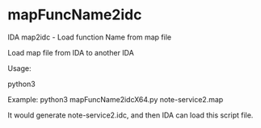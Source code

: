 # mapFuncName2idc
IDA map2idc - Load function Name from map file

Load map file from IDA to another IDA


Usage:

python3 <scriptName> <map file>

Example: python3 mapFuncName2idcX64.py note-service2.map
  
  
It would generate note-service2.idc, and then IDA can load this script file.
